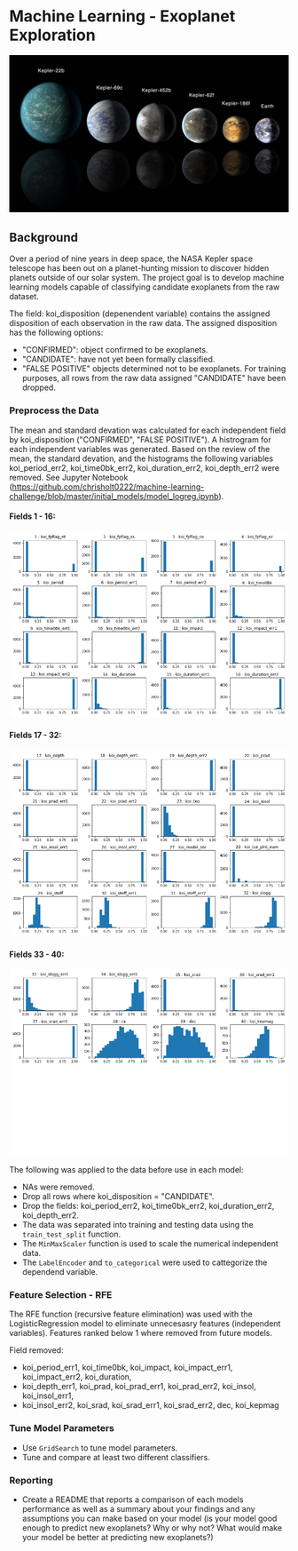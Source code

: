 # Machine Learning - Exoplanet Exploration

![exoplanets.jpg](Images/exoplanets.jpg)

## Background

Over a period of nine years in deep space, the NASA Kepler space telescope has been out on a planet-hunting mission to discover hidden planets outside of our solar system. The project goal is to develop machine learning models capable of classifying candidate exoplanets from the raw dataset.

The field: koi_disposition (depenendent variable) contains the assigned disposition of each observation in the raw data. The assigned disposition has the following options: 
 * "CONFIRMED": object confirmed to be exoplanets.
 * "CANDIDATE": have not yet been formally classified.
 * "FALSE POSITIVE" objects determined not to be exoplanets.
For training purposes, all rows from the raw data assigned "CANDIDATE" have been dropped. 

### Preprocess the Data

The mean and standard devation was calculated for each independent field by koi_disposition ("CONFIRMED", "FALSE POSITIVE"). A histrogram for each independent variables was generated. Based on the review of the mean, the standard devation, and the histograms the following variables koi_period_err2, koi_time0bk_err2, koi_duration_err2, koi_depth_err2 were removed. See Jupyter Notebook (https://github.com/chrisholt0222/machine-learning-challenge/blob/master/initial_models/model_logreg.ipynb).

#### Fields 1 - 16:
![Group1.jpg](initial_models/Images/feature_hist_0_15.png)

#### Fields 17 - 32:
![Group2.jpg](initial_models/Images/feature_hist_16_31.png)

#### Fields 33 - 40:
![Group3.jpg](initial_models/Images/feature_hist_32_39.png)


The following was applied to the data before use in each model:
* NAs were removed.
* Drop all rows where koi_disposition = "CANDIDATE".
* Drop the fields: koi_period_err2, koi_time0bk_err2, koi_duration_err2, koi_depth_err2.
* The data was separated into training and testing data using the `train_test_split` function.
* The `MinMaxScaler` function is used to scale the numerical independent data.
* The `LabelEncoder` and `to_categorical` were used to cattegorize the dependend variable.

### Feature Selection - RFE

The RFE function (recursive feature elimination) was used with the LogisticRegression model to eliminate unnecesasry features (independent variables). Features ranked below 1 where removed from future models. 

Field removed:
* koi_period_err1, koi_time0bk, koi_impact, koi_impact_err1, koi_impact_err2, koi_duration,
* koi_depth_err1, koi_prad, koi_prad_err1, koi_prad_err2, koi_insol, koi_insol_err1, 
* koi_insol_err2, koi_srad, koi_srad_err1, koi_srad_err2, dec, koi_kepmag

### Tune Model Parameters

* Use `GridSearch` to tune model parameters.
* Tune and compare at least two different classifiers.

### Reporting

* Create a README that reports a comparison of each models performance as well as a summary about your findings and any assumptions you can make based on your model (is your model good enough to predict new exoplanets? Why or why not? What would make your model be better at predicting new exoplanets?)


